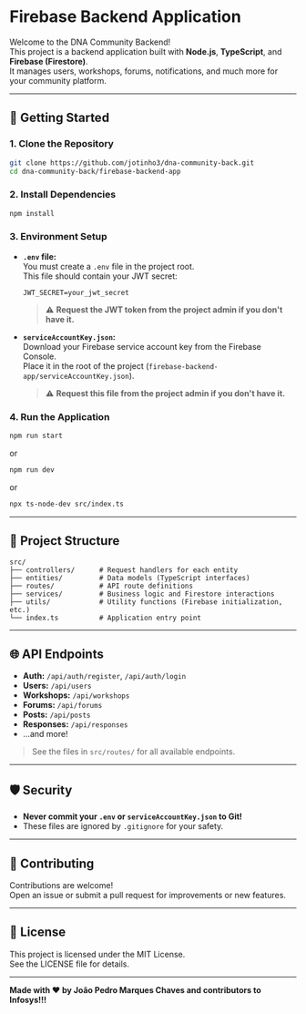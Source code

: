 # Firebase Backend Application

Welcome to the DNA Community Backend!  
This project is a backend application built with **Node.js**, **TypeScript**, and **Firebase (Firestore)**.  
It manages users, workshops, forums, notifications, and much more for your community platform.

---

## 🚀 Getting Started

### 1. **Clone the Repository**
```bash
git clone https://github.com/jotinho3/dna-community-back.git
cd dna-community-back/firebase-backend-app
```

### 2. **Install Dependencies**
```bash
npm install
```

### 3. **Environment Setup**

- **`.env` file:**  
  You must create a `.env` file in the project root.  
  This file should contain your JWT secret:
  ```
  JWT_SECRET=your_jwt_secret
  ```
  > ⚠️ **Request the JWT token from the project admin if you don't have it.**

- **`serviceAccountKey.json`:**  
  Download your Firebase service account key from the Firebase Console.  
  Place it in the root of the project (`firebase-backend-app/serviceAccountKey.json`).  
  > ⚠️ **Request this file from the project admin if you don't have it.**

### 4. **Run the Application**
```bash
npm run start
```
or

```bash
npm run dev
```
or
```bash
npx ts-node-dev src/index.ts
```

---

## 📁 Project Structure

```
src/
├── controllers/      # Request handlers for each entity
├── entities/         # Data models (TypeScript interfaces)
├── routes/           # API route definitions
├── services/         # Business logic and Firestore interactions
├── utils/            # Utility functions (Firebase initialization, etc.)
└── index.ts          # Application entry point
```

---

## 🌐 API Endpoints

- **Auth:** `/api/auth/register`, `/api/auth/login`
- **Users:** `/api/users`
- **Workshops:** `/api/workshops`
- **Forums:** `/api/forums`
- **Posts:** `/api/posts`
- **Responses:** `/api/responses`
- ...and more!

> See the files in `src/routes/` for all available endpoints.

---

## 🛡️ Security

- **Never commit your `.env` or `serviceAccountKey.json` to Git!**
- These files are ignored by `.gitignore` for your safety.

---

## 🤝 Contributing

Contributions are welcome!  
Open an issue or submit a pull request for improvements or new features.

---

## 📄 License

This project is licensed under the MIT License.  
See the LICENSE file for details.

---

**Made with ❤️ by João Pedro Marques Chaves and contributors to Infosys!!!**
